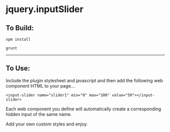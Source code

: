 # jquery.inputSlider

## To Build:

`npm install`

`grunt`

---

## To Use:

Include the plugin stylesheet and javascript and then add the following web component HTML to your page...

`<input-slider name="slider1" min="0" max="100" value="50"></input-slider>`

Each web component you define will automatically create a corresponding hidden input of the same name.

Add your own custom styles and enjoy.
